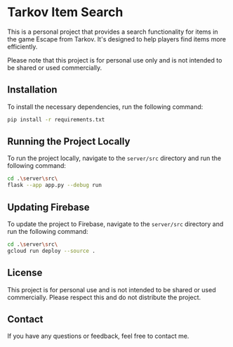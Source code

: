 # Tarkov Item Search

This is a personal project that provides a search functionality for items in the game Escape from Tarkov. It's designed to help players find items more efficiently.

Please note that this project is for personal use only and is not intended to be shared or used commercially.

## Installation

To install the necessary dependencies, run the following command:

```bash
pip install -r requirements.txt
```

## Running the Project Locally

To run the project locally, navigate to the `server/src` directory and run the following command:

```bash
cd .\server\src\
flask --app app.py --debug run
```

## Updating Firebase

To update the project to Firebase, navigate to the `server/src` directory and run the following command:
```bash
cd .\server\src\
gcloud run deploy --source .
```

## License

This project is for personal use and is not intended to be shared or used commercially. Please respect this and do not distribute the project.

## Contact

If you have any questions or feedback, feel free to contact me.